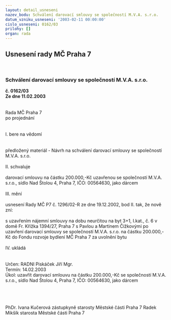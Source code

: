 ```yaml
---
layout: detail_usneseni
nazev_bodu: Schválení darovací smlouvy se společností M.V.A. s.r.o.
datum_vzniku_usneseni: '2003-02-11 00:00:00'
cislo_usneseni: 0162/03
prilohy: []
organ: rada
---
```

<div id="ucUsn_pList" class="usn">
	<span><h2>Usnesení rady MČ Praha 7 </h2>
<br></span><div class="standBody">
<span><h3>Schválení darovací smlouvy se společností M.V.A. s.r.o.</h3></span><div class="center">
		<strong>č. 0162/03</strong><br>
	</div>
<div class="center">
		<strong>Ze dne 11.02.2003</strong><br><br>
	</div>
<br>Rada MČ Praha 7<br>po projednání<br><br><br>I.	bere na vědomí<br><br> <br>předložený materiál - Návrh na schválení darovací smlouvy se společností M.V.A. s.r.o.<br><br>II.	schvaluje <br><br>darovací smlouvu na částku 200.000,-Kč uzavřenou se společností M.V.A. s.r.o., sídlo Nad Štolou 4, Praha 7, IČO: 00564630, jako dárcem<br><br>III.	mění <br><br>usnesení Rady MČ P7 č. 1296/02-R ze dne 19.12.2002, bod II. tak, že nově zní:<br><br>s uzavřením nájemní smlouvy na dobu neurčitou na byt 3+1, I.kat., č. 6 v domě Fr. Křížka 1394/27, Praha 7 s Pavlou a Martinem Čížkovými po uzavření darovací smlouvy se společností M.V.A. s.r.o. na částku 200.000,-Kč do Fondu rozvoje bydlení MČ Praha 7 za uvolnění bytu <br><br>IV.	ukládá <br><br> <br>Určen:	RADNI Piskáček Jiří Mgr.<br>Termín: 14.02.2003<br>Úkol:	uzavřít darovací smlouvu na částku 200.000,-Kč se společností M.V.A. s.r.o., sídlo Nad Štolou 4, Praha 7, IČO: 00564630, jako dárcem <br> <br><br><br><br>PhDr. Ivana Kučerová zástupkyně starosty Městské části Praha 7	 Radek Mikšík starosta Městské části Praha 7<br>	<br><br>
</div>
</div>